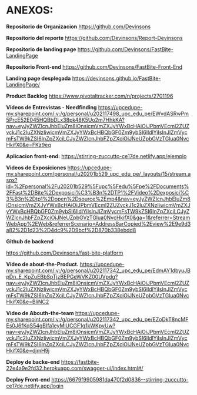 
# ANEXOS:
**Repositorio de Organizacion**
https://github.com/Devinsons 

**Repositorio del reporte**
https://github.com/Devinsons/Report-Devinsons 

**Repositorio de landing page**
https://github.com/Devinsons/FastBite-LandingPage

**Repositorio Front-end**
https://github.com/Devinsons/FastBite-Front-End 

**Landing page desplegada**
https://devinsons.github.io/FastBite-LandingPage/ 

**Product Backlog**
https://www.pivotaltracker.com/n/projects/2701196 

**Videos de Entrevistas - Needfinding**
https://upcedupe-my.sharepoint.com/:v:/g/personal/u202117498_upc_edu_pe/EWvdASRwPm5PrcE52E045HQBbDLx38pk48K5Uo2m7HhkKA?nav=eyJyZWZlcnJhbEluZm8iOnsicmVmZXJyYWxBcHAiOiJPbmVEcml2ZUZvckJ1c2luZXNzIiwicmVmZXJyYWxBcHBQbGF0Zm9ybSI6IldlYiIsInJlZmVycmFsTW9kZSI6InZpZXciLCJyZWZlcnJhbFZpZXciOiJNeUZpbGVzTGlua0NvcHkifX0&e=FKz9eq

**Aplicacion front-end:**
https://stirring-zuccutto-ce17de.netlify.app/ejemplo 

**Videos de Exposiciones**
https://upcedupe-my.sharepoint.com/personal/u20201b529_upc_edu_pe/_layouts/15/stream.aspx?id=%2Fpersonal%2Fu20201b529%5Fupc%5Fedu%5Fpe%2FDocuments%2FFast%2DBite%2Dexposici%C3%B3n%2DTP1%2FVideo%2Dexposici%C3%B3n%2Dtp1%2Dopen%2Dsource%2Emp4&nav=eyJyZWZlcnJhbEluZm8iOnsicmVmZXJyYWxBcHAiOiJPbmVEcml2ZUZvckJ1c2luZXNzIiwicmVmZXJyYWxBcHBQbGF0Zm9ybSI6IldlYiIsInJlZmVycmFsTW9kZSI6InZpZXciLCJyZWZlcnJhbFZpZXciOiJNeUZpbGVzTGlua0NvcHkifX0&ga=1&referrer=StreamWebApp%2EWeb&referrerScenario=AddressBarCopied%2Eview%2E9e9d3a82%2D1d23%2D4dc9%2D9bcf%2D870b338ebdd8 


**Github de backend**

https://github.com/Devinsons/fast-bite-platform 

**Video de about-the-Product.**
https://upcedupe-my.sharepoint.com/:v:/g/personal/u202117342_upc_edu_pe/EdmAY1dbyuJBpDn_E_KpZuEBbSpTjzBEPGeWVKZ00UVpdg?nav=eyJyZWZlcnJhbEluZm8iOnsicmVmZXJyYWxBcHAiOiJPbmVEcml2ZUZvckJ1c2luZXNzIiwicmVmZXJyYWxBcHBQbGF0Zm9ybSI6IldlYiIsInJlZmVycmFsTW9kZSI6InZpZXciLCJyZWZlcnJhbFZpZXciOiJNeUZpbGVzTGlua0NvcHkifX0&e=BliNC2 

**Video de Abouth-the-team**
 https://upcedupe-my.sharepoint.com/:v:/g/personal/u202117342_upc_edu_pe/EZoDkT8ncMFEs0J6fKqS54gBIfa1eyMlUCGF1g1kWKpyUw?nav=eyJyZWZlcnJhbEluZm8iOnsicmVmZXJyYWxBcHAiOiJPbmVEcml2ZUZvckJ1c2luZXNzIiwicmVmZXJyYWxBcHBQbGF0Zm9ybSI6IldlYiIsInJlZmVycmFsTW9kZSI6InZpZXciLCJyZWZlcnJhbFZpZXciOiJNeUZpbGVzTGlua0NvcHkifX0&e=djmH9j 

 **Deploy de backe-end**
 https://fastbite-22e4a9e2fd32.herokuapp.com/swagger-ui/index.html#/

 **Deploy Front-end**
 https://6679f9905981da470f2d0836--stirring-zuccutto-ce17de.netlify.app/login 